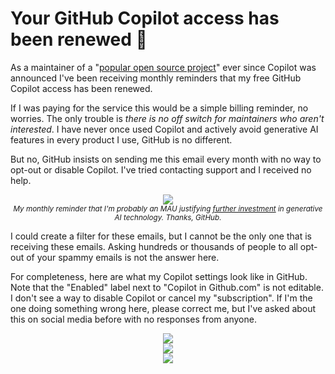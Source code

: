 # Your GitHub Copilot access has been renewed 🤡

As a maintainer of a "[popular open source project](https://github.blog/news-insights/product-news/github-copilot-is-generally-available-to-all-developers/#:~:text=popular%20open%20source%20projects)"
ever since Copilot was announced I've been receiving
monthly reminders that my free GitHub Copilot access has been renewed.

If I was paying for the service this would be a simple billing
reminder, no worries. The only trouble is *there is no off switch for maintainers who aren't interested*.
I have never once used Copilot and actively avoid generative AI features
in every product I use, GitHub is no different.

But no, GitHub insists on sending me this email every month with no way to
opt-out or disable Copilot. I've tried contacting support and I received no help.

<div class="row">
<div class="col-2 col-0-sm">
</div>
<div class="col-8 col-12-sm">
<center>
<p>
<img style="max-width: 100%" src="https://storage.googleapis.com/sethmlarson-dev-static-assets/Screenshot%20from%202025-03-06%2021-26-05.png"/>
<br><small><em>My monthly reminder that I'm probably an MAU justifying <a href="https://www.youtube.com/watch?v=4ouNbLgJEHA">further investment</a> in generative AI technology. Thanks, GitHub.</em></small>
</p>
</center>
</div>
<div class="col-2 col-0-sm">
</div>
</div>

I could create a filter for these emails, but I cannot be
the only one that is receiving these emails. Asking hundreds or thousands of people
to all opt-out of your spammy emails is not the answer here.

For completeness, here are what my Copilot settings look like in GitHub. Note that the "Enabled" label next to "Copilot in Github.com" is not editable. I don't see a way to disable Copilot or cancel my "subscription".
If I'm the one doing something wrong here, please correct me, but I've asked about this on social media before with no responses from anyone.

<div>
<center>
<img style="max-width: 100%" src="https://storage.googleapis.com/sethmlarson-dev-static-assets/Screenshot%20from%202025-03-06%2021-36-41.png"/><br>
<img style="max-width: 100%" src="https://storage.googleapis.com/sethmlarson-dev-static-assets/Screenshot%20from%202025-03-06%2021-37-00.png"/><br>
<img style="max-width: 100%" src="https://storage.googleapis.com/sethmlarson-dev-static-assets/Screenshot%20from%202025-03-06%2021-37-16.png"/>
</center>
</div>
